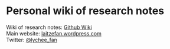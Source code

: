 # Personal wiki of research notes

Wiki of research notes: <a href="https://github.com/laitzefan/Personal-Website/wiki">Github Wiki</a>
<br>Main website: <a href="https://laitzefan.wordpress.com">laitzefan.wordpress.com</a>
<br>Twitter: <a href="https://twitter.com/lychee_fan">@lychee_fan</a>
